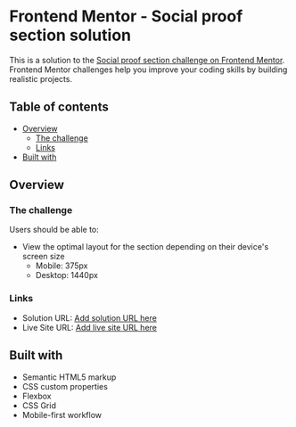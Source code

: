 # Frontend Mentor - Social proof section solution

This is a solution to the [Social proof section challenge on Frontend Mentor](https://www.frontendmentor.io/challenges/social-proof-section-6e0qTv_bA). Frontend Mentor challenges help you improve your coding skills by building realistic projects.

## Table of contents

- [Overview](#overview)
  - [The challenge](#the-challenge)
  - [Links](#links)
- [Built with](#built-with)

## Overview

### The challenge

Users should be able to:

- View the optimal layout for the section depending on their device's screen size
  - Mobile: 375px
  - Desktop: 1440px

### Links

- Solution URL: [Add solution URL here](https://your-solution-url.com)
- Live Site URL: [Add live site URL here](https://dudeldups.github.io/FM-social-proof-section)

## Built with

- Semantic HTML5 markup
- CSS custom properties
- Flexbox
- CSS Grid
- Mobile-first workflow
